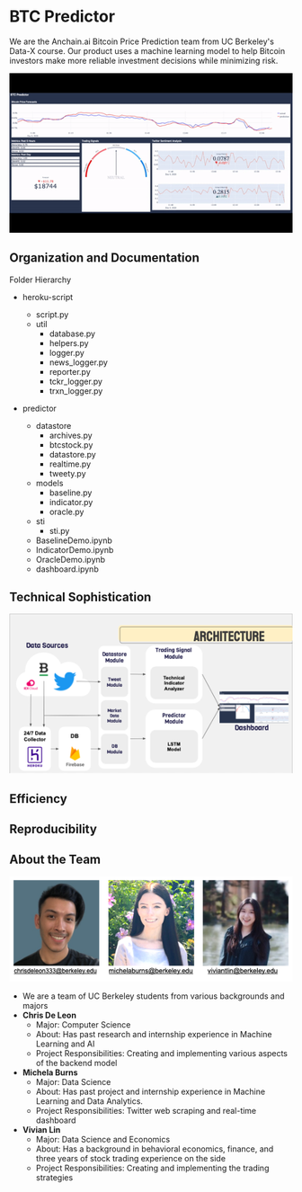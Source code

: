 # BTC Predictor
We are the Anchain.ai Bitcoin Price Prediction team from UC Berkeley's Data-X course. Our product uses a machine learning model to help Bitcoin investors make more reliable investment decisions while minimizing risk. 

![BTC Predictor Demo](readme_files/demo.gif)

## Organization and Documentation

Folder Hierarchy

- heroku-script
    - script.py
    - util
        - database.py
        - helpers.py
        - logger.py
        - news_logger.py
        - reporter.py
        - tckr_logger.py
        - trxn_logger.py

- predictor
    - datastore
        - archives.py
        - btcstock.py
        - datastore.py
        - realtime.py
        - tweety.py
    - models
        - baseline.py
        - indicator.py
        - oracle.py
    - sti
        - sti.py
    - BaselineDemo.ipynb
    - IndicatorDemo.ipynb
    - OracleDemo.ipynb
    - dashboard.ipynb
    

## Technical Sophistication
![Alt text](https://github.com/Bitcoin-Price-Prediction/btcpredictor/blob/main/readme_files/System%20Architecture.png)

## Efficiency

## Reproducibility

## About the Team
![](https://github.com/Bitcoin-Price-Prediction/btcpredictor/blob/main/readme_files/Team.png)

- We are a team of UC Berkeley students from various backgrounds and majors 
- **Chris De Leon**
    - Major: Computer Science
    - About: Has past research and internship experience in Machine Learning and AI
    - Project Responsibilities: Creating and implementing various aspects of the backend model 
- **Michela Burns** 
    - Major: Data Science
    - About: Has past project and internship experience in Machine Learning and Data Analytics. 
    - Project Responsibilities: Twitter web scraping and real-time dashboard
- **Vivian Lin** 
    - Major: Data Science and Economics 
    - About: Has a background in behavioral economics, finance, and three years of stock trading experience on the side
    - Project Responsibilities: Creating and implementing the trading strategies


